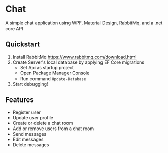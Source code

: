 # Chat
A simple chat application using WPF, Material Design, RabbitMq, and a .net core API

## Quickstart
1. Install RabbitMq https://www.rabbitmq.com/download.html
2. Create Server's local database by applying EF Core migrations
   - Set Api as startup project
   - Open Package Manager Console
   - Run command `Update-Database`
3. Start debugging!

## Features
- Register user
- Update user profile
- Create or delete a chat room
- Add or remove users from a chat room
- Send messages
- Edit messages
- Delete messages